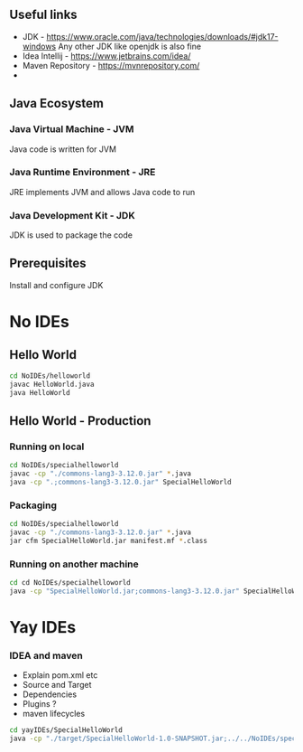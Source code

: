 ## Useful links
* JDK - https://www.oracle.com/java/technologies/downloads/#jdk17-windows Any other JDK like openjdk is also fine
* Idea Intellij - https://www.jetbrains.com/idea/
* Maven Repository - https://mvnrepository.com/
* 

## Java Ecosystem
### Java Virtual Machine - JVM
Java code is written for JVM
### Java Runtime Environment - JRE
JRE implements JVM and allows Java code to run
### Java Development Kit - JDK
JDK is used to package the code

## Prerequisites
Install and configure JDK

# No IDEs

## Hello World
```bash
cd NoIDEs/helloworld
javac HelloWorld.java
java HelloWorld
```

## Hello World - Production

### Running on local
```bash
cd NoIDEs/specialhelloworld
javac -cp "./commons-lang3-3.12.0.jar" *.java
java -cp ".;commons-lang3-3.12.0.jar" SpecialHelloWorld
```
### Packaging
```bash
cd NoIDEs/specialhelloworld
javac -cp "./commons-lang3-3.12.0.jar" *.java
jar cfm SpecialHelloWorld.jar manifest.mf *.class
```
### Running on another machine
```bash
cd cd NoIDEs/specialhelloworld
java -cp "SpecialHelloWorld.jar;commons-lang3-3.12.0.jar" SpecialHelloWorld
```

# Yay IDEs

### IDEA and maven
* Explain pom.xml etc
* Source and Target
* Dependencies
* Plugins ?
* maven lifecycles

```bash
cd yayIDEs/SpecialHelloWorld
java -cp "./target/SpecialHelloWorld-1.0-SNAPSHOT.jar;../../NoIDEs/specialhelloworld/commons-lang3-3.12.0.jar" SpecialHelloWorld
```

